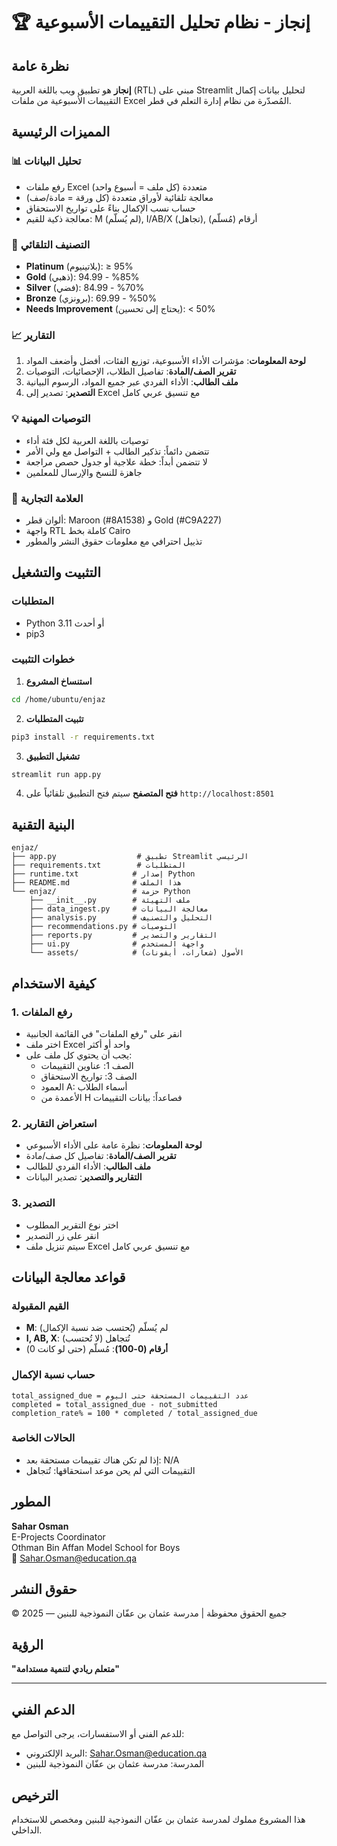 # 🏆 إنجاز - نظام تحليل التقييمات الأسبوعية

## نظرة عامة

**إنجاز** هو تطبيق ويب باللغة العربية (RTL) مبني على Streamlit لتحليل بيانات إكمال التقييمات الأسبوعية من ملفات Excel المُصدّرة من نظام إدارة التعلم في قطر.

## المميزات الرئيسية

### 📊 تحليل البيانات
- رفع ملفات Excel متعددة (كل ملف = أسبوع واحد)
- معالجة تلقائية لأوراق متعددة (كل ورقة = مادة/صف)
- حساب نسب الإكمال بناءً على تواريخ الاستحقاق
- معالجة ذكية للقيم: M (لم يُسلّم), I/AB/X (تجاهل), أرقام (مُسلّم)

### 🏅 التصنيف التلقائي
- **Platinum** (بلاتينيوم): ≥ 95%
- **Gold** (ذهبي): 85% - 94.99%
- **Silver** (فضي): 70% - 84.99%
- **Bronze** (برونزي): 50% - 69.99%
- **Needs Improvement** (يحتاج إلى تحسين): < 50%

### 📈 التقارير
1. **لوحة المعلومات**: مؤشرات الأداء الأسبوعية، توزيع الفئات، أفضل وأضعف المواد
2. **تقرير الصف/المادة**: تفاصيل الطلاب، الإحصائيات، التوصيات
3. **ملف الطالب**: الأداء الفردي عبر جميع المواد، الرسوم البيانية
4. **التصدير**: تصدير إلى Excel مع تنسيق عربي كامل

### 💡 التوصيات المهنية
- توصيات باللغة العربية لكل فئة أداء
- تتضمن دائماً: تذكير الطالب + التواصل مع ولي الأمر
- لا تتضمن أبداً: خطة علاجية أو جدول حصص مراجعة
- جاهزة للنسخ والإرسال للمعلمين

### 🎨 العلامة التجارية
- ألوان قطر: Maroon (#8A1538) و Gold (#C9A227)
- واجهة RTL كاملة بخط Cairo
- تذييل احترافي مع معلومات حقوق النشر والمطور

## التثبيت والتشغيل

### المتطلبات
- Python 3.11 أو أحدث
- pip3

### خطوات التثبيت

1. **استنساخ المشروع**
```bash
cd /home/ubuntu/enjaz
```

2. **تثبيت المتطلبات**
```bash
pip3 install -r requirements.txt
```

3. **تشغيل التطبيق**
```bash
streamlit run app.py
```

4. **فتح المتصفح**
سيتم فتح التطبيق تلقائياً على `http://localhost:8501`

## البنية التقنية

```
enjaz/
├── app.py                  # تطبيق Streamlit الرئيسي
├── requirements.txt        # المتطلبات
├── runtime.txt            # إصدار Python
├── README.md              # هذا الملف
└── enjaz/                 # حزمة Python
    ├── __init__.py        # ملف التهيئة
    ├── data_ingest.py     # معالجة البيانات
    ├── analysis.py        # التحليل والتصنيف
    ├── recommendations.py # التوصيات
    ├── reports.py         # التقارير والتصدير
    ├── ui.py              # واجهة المستخدم
    └── assets/            # الأصول (شعارات، أيقونات)
```

## كيفية الاستخدام

### 1. رفع الملفات
- انقر على "رفع الملفات" في القائمة الجانبية
- اختر ملف Excel واحد أو أكثر
- يجب أن يحتوي كل ملف على:
  - الصف 1: عناوين التقييمات
  - الصف 3: تواريخ الاستحقاق
  - العمود A: أسماء الطلاب
  - الأعمدة من H فصاعداً: بيانات التقييمات

### 2. استعراض التقارير
- **لوحة المعلومات**: نظرة عامة على الأداء الأسبوعي
- **تقرير الصف/المادة**: تفاصيل كل صف/مادة
- **ملف الطالب**: الأداء الفردي للطالب
- **التقارير والتصدير**: تصدير البيانات

### 3. التصدير
- اختر نوع التقرير المطلوب
- انقر على زر التصدير
- سيتم تنزيل ملف Excel مع تنسيق عربي كامل

## قواعد معالجة البيانات

### القيم المقبولة
- **M**: لم يُسلّم (يُحتسب ضد نسبة الإكمال)
- **I, AB, X**: تُتجاهل (لا تُحتسب)
- **أرقام (0-100)**: مُسلّم (حتى لو كانت 0)

### حساب نسبة الإكمال
```
total_assigned_due = عدد التقييمات المستحقة حتى اليوم
completed = total_assigned_due - not_submitted
completion_rate% = 100 * completed / total_assigned_due
```

### الحالات الخاصة
- إذا لم تكن هناك تقييمات مستحقة بعد: N/A
- التقييمات التي لم يحن موعد استحقاقها: تُتجاهل

## المطور

**Sahar Osman**  
E-Projects Coordinator  
Othman Bin Affan Model School for Boys  
📧 Sahar.Osman@education.qa

## حقوق النشر

© 2025 — جميع الحقوق محفوظة | مدرسة عثمان بن عفّان النموذجية للبنين

## الرؤية

**"متعلم ريادي لتنمية مستدامة"**

---

## الدعم الفني

للدعم الفني أو الاستفسارات، يرجى التواصل مع:
- البريد الإلكتروني: Sahar.Osman@education.qa
- المدرسة: مدرسة عثمان بن عفّان النموذجية للبنين

## الترخيص

هذا المشروع مملوك لمدرسة عثمان بن عفّان النموذجية للبنين ومخصص للاستخدام الداخلي.

